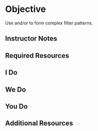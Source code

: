 # Objective
Use and/or to form complex filter patterns.

## Instructor Notes

## Required Resources

## I Do

## We Do

## You Do

## Additional Resources

<!--stackedit_data:
eyJoaXN0b3J5IjpbMTM4Mjg2MDgzN119
-->